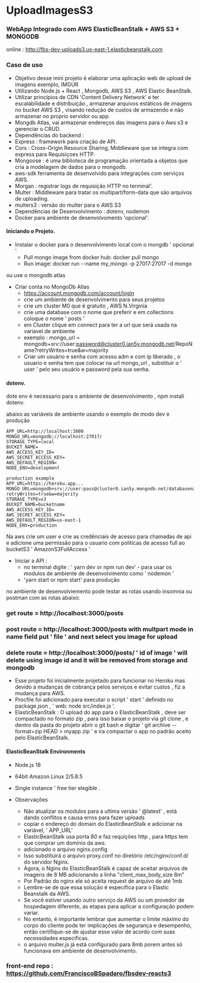 # UploadImagesS3
### WebApp Integrado com AWS ElasticBeanStalk + AWS S3 + MONGODB
online :   http://fbs-dev-uploads3.us-east-1.elasticbeanstalk.com


### Caso de uso
- Objetivo desse mini projeto é elaborar uma aplicação web de upload de imagens exemplo, IMGUR
- Utilizando Node.js + React , Mongodb, AWS S3 , AWS Elastic BeanStalk.
- Utilizar princípios de CDN 'Content Delivery Network' e ter escalabilidade e distribuição ,  armazenar arquivos estáticos de imagens no bucket AWS S3 , visando redução de custos de armazendo e não armazenar no proprio servidor ou app.
- Mongdb Atlas, vai armazenar endereços das imagens para o Aws s3 e gerenciar o CRUD.
- Dependências do backend : 
 - Express : framework para criação de API.
 - Cors : Cross-Origin Resource Sharing, Middleware que se integra com express para Requisiçoes HTTP.
 - Mongoose :  é uma biblioteca de programação orientada a objetos que cria a modelagem de dados para o mongodb.
 - aws-sdk ferramenta de desenvolvido para integrações com serviços AWS.
 - Morgan : registrar logs de requisição HTTP no terminal'.
 - Multer : Middleware para tratar os multipart/form-data que são arquivos de uploading.
 - multers3 : versão do multer para o AWS S3
 - Dependências de Desenvolvimento : dotenv, nodemon
 - Docker para ambiente de desenvolvomento 'opcional'.

#### Iniciando o Projeto.

- Instalar o docker para o desenvolvimento local com o mongdb  ' opcional '
  - Pull mongo image from docker hub: docker pull mongo
  - Run image: docker run --name my_mongo -p 27017:27017 -d mongo

ou use o mongodb atlas

- Criar conta no MongoDb Atlas
  - https://account.mongodb.com/account/login
  - crie um ambiente de desenvolvimento para seus projetos
  - crie um cluster M0 que é gratuito , AWS N.Virginia
  - crie uma database com o nome que preferir e  em collections coloque o nome ' posts ' 
  - em Cluster clique em connect para ter a url que será usada na variavel de ambiente
  - exemplo : mongo_url  = mongodb+srv://user:password@cluster0.ian5y.mongodb.net/RepoName?retryWrites=true&w=majority
  - Criar um usuário e senha com acesso adm e com ip liberado , o usuario e senha tem que colocar na url mongo_url , substituir o ' user ' pelo seu usuário e password pela sua senha.

#### dotenv.
dote env é necessario para o ambiente de desenvolvimento ,  npm install dotenv.

abaixo as variáveis de ambiente usando o exemplo de modo dev e produção

````
APP_URL=http://localhost:3000
MONGO_URL=mongodb://localhost:27017/   
STORAGE_TYPE=local
BUCKET_NAME=
AWS_ACCESS_KEY_ID=
AWS_SECRET_ACCESS_KEY=
AWS_DEFAULT_REGION=
NODE_ENV=development

production example
APP_URL=https://heroku.app...
MONGO_URL=mongodb+srv://user:pass@cluster0.ian5y.mongodb.net/databasename?retryWrites=true&w=majority
STORAGE_TYPE=s3
BUCKET_NAME=bucketname
AWS_ACCESS_KEY_ID=
AWS_SECRET_ACCESS_KEY=
AWS_DEFAULT_REGION=us-east-1
NODE_ENV=production
````
  
Na aws crie um user e crie as credênciais de acesso para chamadas de api e adicione uma permissão para o usuario com politicas de acesso full ao bucketS3
' AmazonS3FullAccess ' 

- Iniciar a API :
  - no terminal digite : ' yarn dev  or npm run dev'   -  para usar os modulos de ambiente de desenvolvimento como ' nodemon ' 
  - 'yarn start or npm start' para produção


no ambiente de desenvolviemento pode testar as rotas usando insomnia ou postman com as rotas abaixo:
### get route = http://localhost:3000/posts

### post route = http://localhost:3000/posts  with multpart mode  in name field put ' file '  and next select you image for upload

### delete route = http://localhost:3000/posts/ ' id of image ' will delete using image id  and it will be removed from storage and mongodb


- Esse projeto foi  inicialmente projetado para funcionar no Heroku mas devido a mudanças de cobrança pelos serviços e evitar custos , fiz a mudança para AWS.
 -  Procfile foi adicionado para executar o script ' start ' definido no package.json , ' web: node src/index.js '.
 -  ElasticBeanStalk : O upload do app para o ElasticBeanStalk , deve ser compactado no formato zip , para isso baixar o projeto via git clone , e dentro da pasta do projeto abrir o git bash e digitar ' git archive --format=zip HEAD > myapp.zip '   e ira compactar o app no padrão aceito pelo ElasticBeanStalk.
    
#### ElasticBeanStalk Environments
- Node.js  18
- 64bit Amazon Linux 2/5.8.5
- Single instance ' free tier elegible .

- Observações
  - Não atualizar os modulos para a ultima versão ' @latest'  , está dando conflitos e causa erros para fazer uploads
  - copiar o endereço do domain do ElasticBeanStalk e adicionar na variável, ' APP_URL'
  - ElasticBeanStalk usa porta 80 e faz requições http , para https tem que  comprar um domínio da aws.
  - adicionado o arquivo nginx.config
  - Isso substituirá o arquivo proxy.conf no diretório /etc/nginx/conf.d/ do servidor Nginx.
  - Agora, o Nginx do ElasticBeanStalk é capaz de aceitar arquivos de imagens de 8 MB adicionando a linha "client_max_body_size 8m"
  - Por Padrão do nginx ele só aceita request de arquivo de até 1mb
  - Lembre-se de que essa solução é específica para o Elastic Beanstalk da AWS. 
  - Se você estiver usando outro serviço da AWS ou um provedor de hospedagem diferente, as etapas para aplicar a configuração podem variar.
  - No entanto, é importante lembrar que aumentar o limite máximo do corpo do cliente pode ter implicações de segurança e desempenho, então certifique-se de ajustar esse valor de acordo com suas necessidades específicas.
  - o arquivo multer.js já está configurado para 8mb porem antes só funcionava em ambiente de desenvolvimento.

### front-end repo : https://github.com/FranciscoBSpadaro/fbsdev-reacts3
